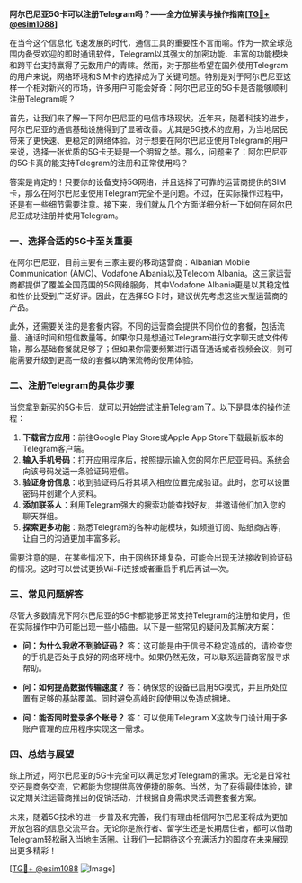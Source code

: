 **阿尔巴尼亚5G卡可以注册Telegram吗？——全方位解读与操作指南[[TG💪+ @esim1088](https://t.me/s/esim1088)]**

在当今这个信息化飞速发展的时代，通信工具的重要性不言而喻。作为一款全球范围内备受欢迎的即时通讯软件，Telegram以其强大的加密功能、丰富的功能模块和跨平台支持赢得了无数用户的青睐。然而，对于那些希望在国外使用Telegram的用户来说，网络环境和SIM卡的选择成为了关键问题。特别是对于阿尔巴尼亚这样一个相对新兴的市场，许多用户可能会好奇：阿尔巴尼亚的5G卡是否能够顺利注册Telegram呢？

首先，让我们来了解一下阿尔巴尼亚的电信市场现状。近年来，随着科技的进步，阿尔巴尼亚的通信基础设施得到了显著改善。尤其是5G技术的应用，为当地居民带来了更快速、更稳定的网络体验。对于想要在阿尔巴尼亚使用Telegram的用户来说，选择一张优质的5G卡无疑是一个明智之举。那么，问题来了：阿尔巴尼亚的5G卡真的能支持Telegram的注册和正常使用吗？

答案是肯定的！只要你的设备支持5G网络，并且选择了可靠的运营商提供的SIM卡，那么在阿尔巴尼亚使用Telegram完全不是问题。不过，在实际操作过程中，还是有一些细节需要注意。接下来，我们就从几个方面详细分析一下如何在阿尔巴尼亚成功注册并使用Telegram。

### **一、选择合适的5G卡至关重要**

在阿尔巴尼亚，目前主要有三家主要的移动运营商：Albanian Mobile Communication (AMC)、Vodafone Albania以及Telecom Albania。这三家运营商都提供了覆盖全国范围的5G网络服务，其中Vodafone Albania更是以其稳定性和性价比受到广泛好评。因此，在选择5G卡时，建议优先考虑这些大型运营商的产品。

此外，还需要关注的是套餐内容。不同的运营商会提供不同价位的套餐，包括流量、通话时间和短信数量等。如果你只是想通过Telegram进行文字聊天或文件传输，那么基础套餐就足够了；但如果你需要频繁进行语音通话或者视频会议，则可能需要升级到更高一级的套餐以确保流畅的使用体验。

### **二、注册Telegram的具体步骤**

当您拿到新买的5G卡后，就可以开始尝试注册Telegram了。以下是具体的操作流程：

1. **下载官方应用**：前往Google Play Store或Apple App Store下载最新版本的Telegram客户端。
2. **输入手机号码**：打开应用程序后，按照提示输入您的阿尔巴尼亚号码。系统会向该号码发送一条验证码短信。
3. **验证身份信息**：收到验证码后将其填入相应位置完成验证。此时，您可以设置密码并创建个人资料。
4. **添加联系人**：利用Telegram强大的搜索功能查找好友，并邀请他们加入您的聊天群组。
5. **探索更多功能**：熟悉Telegram的各种功能模块，如频道订阅、贴纸商店等，让自己的沟通更加丰富多彩。

需要注意的是，在某些情况下，由于网络环境复杂，可能会出现无法接收到验证码的情况。这时可以尝试更换Wi-Fi连接或者重启手机后再试一次。

### **三、常见问题解答**

尽管大多数情况下阿尔巴尼亚的5G卡都能够正常支持Telegram的注册和使用，但在实际操作中仍可能出现一些小插曲。以下是一些常见的疑问及其解决方案：

- **问：为什么我收不到验证码？**
  答：这可能是由于信号不稳定造成的，请检查您的手机是否处于良好的网络环境中。如果仍然无效，可以联系运营商客服寻求帮助。
  
- **问：如何提高数据传输速度？**
  答：确保您的设备已启用5G模式，并且所处位置有足够的基站覆盖。同时避免高峰时段使用以免造成拥堵。

- **问：能否同时登录多个账号？**
  答：可以使用Telegram X这款专门设计用于多账户管理的应用程序实现这一需求。

### **四、总结与展望**

综上所述，阿尔巴尼亚的5G卡完全可以满足您对Telegram的需求。无论是日常社交还是商务交流，它都能为您提供高效便捷的服务。当然，为了获得最佳体验，建议定期关注运营商推出的促销活动，并根据自身需求灵活调整套餐方案。

未来，随着5G技术的进一步普及和完善，我们有理由相信阿尔巴尼亚将成为更加开放包容的信息交流平台。无论你是旅行者、留学生还是长期居住者，都可以借助Telegram轻松融入当地生活圈。让我们一起期待这个充满活力的国度在未来展现出更多精彩！

[[TG💪+ @esim1088](https://t.me/s/esim1088) ![Image](https://i.postimg.cc/4NQfJmqS/Snipaste-2025-05-13-00-14-12.png)]